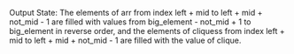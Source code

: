 Output State: The elements of arr from index left + mid to left + mid + not_mid - 1 are filled with values from big_element - not_mid + 1 to big_element in reverse order, and the elements of cliquess from index left + mid to left + mid + not_mid - 1 are filled with the value of clique.